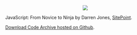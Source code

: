 <center><img src="http://img.photobucket.com/albums/v204/Angelfirenze/SitePoint%20Projects/sitepoint-logo-new_zpsxgh62ffp.png"></center>

JavaScript: From Novice to Ninja by Darren Jones, <a href="https://www.sitepoint.com/premium/books/javascript-novice-to-ninja" target="_blank">SitePoint</a>.

<a href="https://github.com/spbooks/jsninja1" target="_blank">Download Code Archive hosted on Github</a>.
